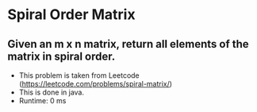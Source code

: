 # Spiral Order Matrix

## Given an m x n matrix, return all elements of the matrix in spiral order.
- This problem is taken from Leetcode (https://leetcode.com/problems/spiral-matrix/)
- This is done in java.
- Runtime: 0 ms